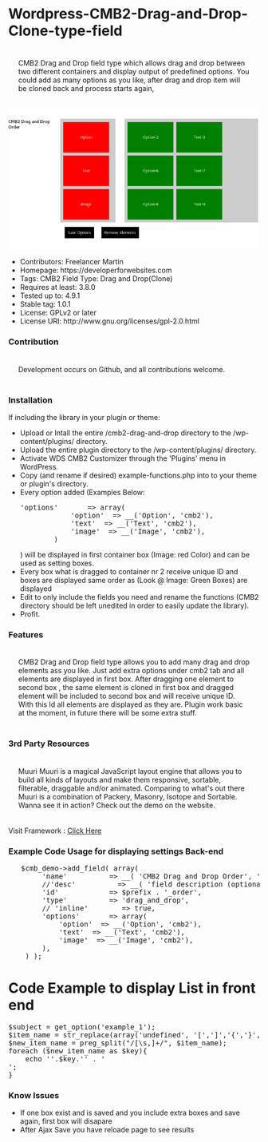 # Wordpress-CMB2-Drag-and-Drop-Clone-type-field
<p style="text-align: left; padding: 20px;">
CMB2 Drag and Drop field type which allows drag and drop between two different containers and display output of predefined options. You could add as many options as you like, after drag and drop item will be cloned back and process starts again,
</p>
<img src="https://github.com/Freelancer-Martin/Wordpress-CMB2-Drag-and-Drop-Clone-type-field/blob/master/Screen%20Shot%202018-01-09%20at%2015.15.38.png"/>
<ul>
<li>  Contributors: Freelancer Martin </li> 
<li> Homepage: https://developerforwebsites.com </li> 
<li> Tags: CMB2 Field Type: Drag and Drop(Clone) </li> 
<li> Requires at least: 3.8.0 </li> 
<li> Tested up to: 4.9.1 </li> 
<li> Stable tag: 1.0.1 </li> 
<li> License: GPLv2 or later </li> 
<li> License URI: http://www.gnu.org/licenses/gpl-2.0.html </li> 
</ul>

<h3>Contribution</h3>

<p style="text-align: left; padding: 20px;">Development occurs on Github, and all contributions welcome. </p>

  
<h3>Installation</h3>
<p>If including the library in your plugin or theme:</p>
<ul>
<li>  Upload or Intall the entire /cmb2-drag-and-drop directory to the /wp-content/plugins/ directory. </li> 
<li>  Upload the entire plugin directory to the /wp-content/plugins/ directory.</li> 
<li> Activate WDS CMB2 Customizer through the 'Plugins' menu in WordPress.</li> 
<li>  Copy (and rename if desired) example-functions.php into to your theme or plugin's directory. </li> 
<li> Every option added (Examples Below: <pre>'options'       => array(
			'option'  => __('Option', 'cmb2'),
			'text'  => __('Text', 'cmb2'),
			'image'  => __('Image', 'cmb2'),
		)</pre>)
  will be displayed in first container box (Image: red Color) and can be used as setting boxes.
  </li> 
  <li>Every box what is dragged to container nr 2 receive unique ID and boxes are displayed same order as (Look @ Image: Green Boxes)  are displayed </li>
<li> Edit to only include the fields you need and rename the functions (CMB2 directory should be left unedited in order to easily update the library).</li> 
<li> Profit. </li> 
</ul>
  <h3>Features</h3>
<p style="text-align: left; padding: 20px;">
CMB2 Drag and Drop field type allows you to add many drag and drop elements ass you like. Just add extra options under cmb2 tab and all elements are displayed in first box. After dragging one element to second box , the same element is cloned in first box and dragged element will be included to second box and will receive unique ID. With this Id all elements are displayed as they are. Plugin work basic at the moment, in future there will be some extra stuff.
</p>
<h3>3rd Party Resources</h3>
<p style="text-align: left; padding: 20px;">
Muuri 
Muuri is a magical JavaScript layout engine that allows you to build all kinds of layouts and make them responsive, sortable, filterable, draggable and/or animated. Comparing to what's out there Muuri is a combination of Packery, Masonry, Isotope and Sortable. Wanna see it in action? Check out the demo on the website.
<p>Visit Framework : <a href="https://github.com/haltu/muuri">Click Here</a> </p>
</p>
 <h3>Example Code Usage for displaying settings Back-end</h3> 
<pre>	$cmb_demo->add_field( array(
		'name'          => __( 'CMB2 Drag and Drop Order', 'cmb2' ),
		//'desc'          => __( 'field description (optional)', 'cmb2' ),
		'id'            => $prefix . '_order',
		'type'          => 'drag_and_drop',
		// 'inline'        => true,
		'options'       => array(
			'option'  => __('Option', 'cmb2'),
			'text'  => __('Text', 'cmb2'),
			'image'  => __('Image', 'cmb2'),
		),
	) );</pre>
<h1>Code Example to display List in front end</h1> 
<pre >
$subject = get_option('example_1');
$item_name = str_replace(array('undefined', '[',']','{','}',':', '"'),"", $subject);
$new_item_name = preg_split("/[\s,]+/", $item_name);
foreach ($new_item_name as $key){
    echo '<a>'.$key.'</a>' . '<br>';
}
</pre>
<h3>Know Issues</h3>
<ul>
<li>If one box exist and is saved and you include extra boxes and save again, first box will disapare</li>
<li>After Ajax Save you have reloade page to see results</li>

</ul>
